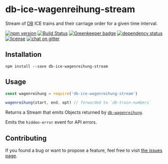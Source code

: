 # db-ice-wagenreihung-stream

Stream of [DB](https://www.bahn.de) ICE trains and their carriage order for a given time interval.

[![npm version](https://img.shields.io/npm/v/db-ice-wagenreihung-stream.svg)](https://www.npmjs.com/package/db-ice-wagenreihung-stream)
[![Build Status](https://travis-ci.org/juliuste/db-ice-wagenreihung-stream.svg?branch=master)](https://travis-ci.org/juliuste/db-ice-wagenreihung-stream)
[![Greenkeeper badge](https://badges.greenkeeper.io/juliuste/db-ice-wagenreihung-stream.svg)](https://greenkeeper.io/)
[![dependency status](https://img.shields.io/david/juliuste/db-ice-wagenreihung-stream.svg)](https://david-dm.org/juliuste/db-ice-wagenreihung-stream)
[![license](https://img.shields.io/github/license/juliuste/db-ice-wagenreihung-stream.svg?style=flat)](license)
[![chat on gitter](https://badges.gitter.im/juliuste.svg)](https://gitter.im/juliuste)

## Installation

```shell
npm install --save db-ice-wagenreihung-stream
```

## Usage

```js
const wagenreihung = require('db-ice-wagenreihung-stream')

wagenreihung(start, end, opt) // forwarded to `db-train-numbers`
```

Returns a Stream that emits Objects returned by [`db-wagenreihung`](https://github.com/juliuste/db-wagenreihung).

Emits the `hidden-error` event for API errors.

## Contributing

If you found a bug or want to propose a feature, feel free to visit [the issues page](https://github.com/juliuste/db-ice-wagenreihung-stream/issues).
